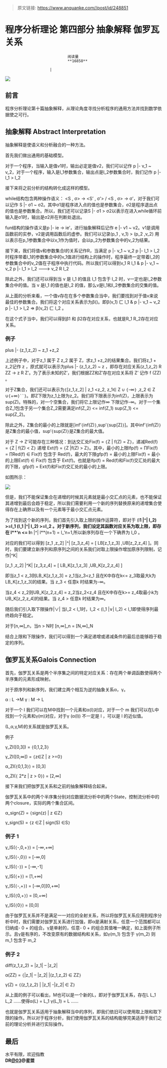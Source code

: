 > 原文链接: https://www.anquanke.com//post/id/248851 


# 程序分析理论 第四部分  抽象解释 伽罗瓦关系


                                阅读量   
                                **16858**
                            
                        |
                        
                                                                                    



[![](https://p1.ssl.qhimg.com/t010954cc7a0870a944.jpg)](https://p1.ssl.qhimg.com/t010954cc7a0870a944.jpg)



## 前言

程序分析理论第十篇抽象解释，从理论角度寻找分析程序的通用方法并找到数学依据使之可行。



## 抽象解释 Abstract Interpretation

抽象解释是使语义和分析融合的一种方法。

首先我们做出通用的基础模型。

对于一个程序，当输入是值v1时，输出必定是值v2，我们可以记作 p |- v_1 ~ v_2，对于一个程序，输入是l_1参数集合，输出点是l_2参数集合时，我们记作 p |- l_1 &gt; l_2

接下来将之前分析的结构转化成这样的模型。

while结构包含两种操作语义： &lt;S , σ&gt; -&gt; &lt;S’ , σ’&gt; / &lt;S , σ&gt; -&gt; σ’，对于我们可以记作 S |- σ1 ~ σ2。其中σ1是程序进入点的值也是参数集合，σ2是程序退出点的值也是参数集合。所以，我们还可以记录S |- σ1 &gt; σ2以表示在进入while循环前输入是σ1时，输出是σ2并在判断处退出。

fun结构的操作语义是p |- ie -&gt; ie’，进行抽象解释后记作 e |- v1 ~ v2。v1是调用函数前的实参，v2是调用函数后的虚参。我们可以记录(p_1 , v_1) &gt; (p_2 ,v_2) 用以表示在p_1参数集合中以v_1作为值时，会以p_2为参数集合中的v_2为结果。

接下来，我们将值v和参数集合l的关系记作R，当满足 p |- v_1 ~ v_2 p |- l_1 &gt; l_2 时程序带着l_1的参数集合中的v_1值进行结构上的操作时，程序最终一定带着l_2的参数集合中的v_2值在子程序中执行代码。所以我们可以得到v_1 R l_1 &amp; p |- v_1 ~ v_2 p |- l_1 &gt; l_2 ——-&gt; v_2 R l_2

除此之外，我们还可以得到当 v 是 l_1 的值且 l_1 包含于 l_2 时，v一定也是l_2参数集合中的值。当 v 是l_1 的值也是l_2 的值，那么v是l_1和l_2参数集合的交集的值。

从上面的分析来看，一个值v存在在多个参数集合当中，我们要找到对于值v来说最佳的参数集合。我们将这个对应关系表示为β()。即β(v_1) ㄈ l_1 &amp; p |- v_1 ~ v_2 p |- l_1 &gt; l_2 =&gt; β(v_2) ㄈ l_2 。

在这个式子当中，我们可以得到β1 和 β2存在对应关系，也就是R_1 R_2存在对应关系。

### <a class="reference-link" name="%E4%BE%8B%E5%AD%90"></a>例子

plus |- (z_1,z_2) ~ z_1 +z_2

上述例子中，对于z_1 属于 Z z_2 属于 Z，求z_1 +z_2的结果集合。我们将z_1 + z_2记作 z ，原式就可以表示为plus |- (z_1,z_2) ~ z ，即存在对应关系(z_1,z_2) R ZZ -&gt; z R Z’。为了表示未知的Z’，我们根据ZZ和Z’存在对应关系将 Z’ 记作 f (ZZ) 。

对于Z集合，我们还可以表示为`{`[z_1,z_2] | z_1 &lt;z_2, z_1∈ Z ∪ `{`-∞`}` ,z_2 ∈ Z ∪`{`+∞`}``}`。即Z下限为z_1上限为z_2。我们将下限表示为inf(Z)，上限表示为sup(Z)。特殊的，对一个空集合，我们将它上限记作∞ 下限记作-∞。对于一个集合Z_1包含于另一个集合Z_2需要满足inf(Z_2) &lt;= inf(Z_1) sup(Z_1) &lt;= sup(Z_2)。

除此之外，Z集合的最小的上限就是[inf’`{`inf(Z)`}`,sup’`{`sup[Z]`}`]。其中inf’`{`inf(Z)`}`是Z集合的最小值，sup’`{`sup(Z)`}`是Z集合的最大值。

对于 Z -&gt; Z‘可能存在三种情况：到达交汇处Fix(f) = `{`Z | f(Z) = Z`}`，递减Red(f) = `{`Z | f(Z) &lt; Z`}` 递增 Ext(f) = `{`Z |f(Z) &gt; Z`}`。其中，最小的上限Ifp(f) = ∏Fix(f) = ∏Red(f) ∈ Fix(f) 包含于 Red(f)，最大的下限gfp(f) = 最小的上限Fix(f) = 最小的上限Ext(f) ∈ Fix(f) 包含于 Ext(f)。也就是lfp(f) = Red(f)和Fix(f)交汇处的最大的下限，gfp(f) = Ext(f)和Fix(f)交汇处的最小的上限。

如图所示：

[![](https://p1.ssl.qhimg.com/t01339ee94b7bf73aff.png)](https://p1.ssl.qhimg.com/t01339ee94b7bf73aff.png)

但是，我们不能保证集合在递增的时候其元素就是最小交汇点的元素，也不能保证其递增到最后会趋于稳定，所以我们需要利用一个新的序列替换原来的递增集合使得存在上确界以及有一个元素等于最小交汇点元素。

为了找到这个新的序列，我们首先引入取上限的操作运算符，即对于 (l**1 |^| l_2) &gt;=l_1 (l_1 |^| l_2) &gt;=l_2 。对于新序列，我们设定其函数对应关系为取上限，即存在 l\**‘n &lt;= l**n |^| l**(n+1) = l_‘n+1,所以新序列存在一个下确界为 l_0 。

对应的我们可以得到 [z_1 ,z_2] |^| [z_3,z_4] = [ LB[z_1,z_3] ,UB[z_2,z_4] ]。同时，我们要建立新序列和原序列之间的关系我们对取上限操作增加原序列限制，记作|^K|

[z_1 ,z_2] |^K| [z_3,z_4] = [ LB_K[z_1,z_3] ,UB_K[z_2,z_4] ]

即当z_1 &lt; z_3则LB_K[z_1,z_3] = z_1当z_3&lt;z_1 且在K中存在k&lt;= z_3取最大k为LB_K[z_1,z_3]的结果。当 z_3 &lt; 任意k 时结果为-∞。

当z_4 &lt; z_2则UB_K[z_2,z_4] = z_2当z_2&lt;z_4 且在K中存在k&gt;= z_4取最小k为UB_K[z_2,z_4]的结果。当 z_4 &gt; 任意k 时结果为∞。

随后我们引入取下限操作|∨| 当l_2 &lt; l_1时，l_2 &lt; (l_1 |∨| l_2) &lt; l_1即使得序列最终趋向于稳定。

对于[n,∞]_n，当n &gt; N时 [n,∞]_n = [N,∞]_N

结合上限和下限操作，我们可以得到一个满足递增或递减条件的最后总能够趋于稳定的序列。



## 伽罗瓦关系Galois Connection

首先，伽罗瓦关系是两个半序集之间的特定对应关系：存在两个单调函数使得两个半序集的元素形成映射。

对于原序列和新序列，我们建立两个相互为逆的抽象关系α，γ。

α : L -&gt;M γ : M -&gt; L

对于一个 l 我们可以在M中找到一个元素和α(l)对应，对于一个 m 我们可以在L中找到一个元素和γ(m)对应，对于γ (α(l)) 不一定是 l ，可以是 l 的近似值。

(L,α,γ,M)的关系就是伽罗瓦关系。

例子

γ_ZI([0,3]) = `{`0,1,2,3`}`

γ_ZI([0,∞]) = `{`z∈Z | z &gt;=0`}`

α_ZI(`{`0,1,3`}`) = [0,3]

α_ZI(`{` 2*z | z &gt; 0`}`) = [2,∞]

接下来我们把伽罗瓦关系和之前的抽象解释结合起来。

伽罗瓦关系中的两个半序集分别对应数据流分析中的两个State，控制流分析中的两个closure，实际的两个集合区间。

α_sign(Z) = `{`sign(z) | z ∈Z`}`

γ_sign(S) = `{`z ∈Z | sign(S) ∈S`}`

### <a class="reference-link" name="%E4%BE%8B%E5%AD%90%201"></a>例子 1

γ_IS(`{`-,0,+`}`) = [-∞,+∞]

γ_IS(`{`-,0`}`) = [-∞,0]

γ_IS(`{`-`}`) = [-∞,-1]

γ_IS(`{`+`}`) = [1,+∞]

γ_IS(`{`-,+`}`) = [-∞,0][0,+∞]

γ_IS(`{`0,+`}`) = [0,+∞]

γ_IS(`{`0`}`) = [0,0]

由于伽罗瓦关系并不是满足一一对应的全射关系，所以将伽罗瓦关系应用到程序分析中时，我们需要对伽罗瓦关系进行加强，即α是满射关系，任意一个范围都可以归纳成- 0 + 的组合。γ是单射的，任意- 0 + 的组合其值唯一确定，如上面例子所示。且γ是有序的，不改变原有的数据结构和关系，如γ(m_1) 包含于 γ(m_2) 则 m_1 包含于 m_2

### <a class="reference-link" name="%E4%BE%8B%E5%AD%90%202"></a>例子 2

diff(z_1,z_2) = |z_1| – |z_2|

α(ZZ) = `{`|z_1| – |z_2| |(z_1,z_2) ∈ ZZ`}`

γ(Z) = `{`(z_1,z_2) | |z_1| -|z_2| ∈ Z`}`

从上面的例子可以看出，M也可以是一个新的L，即对于伽罗瓦关系，存在L L_1 L_2 ……使得α(L) = L_1 γ(L_1) = L ……

也就是伽罗瓦关系适用于抽象解释当中的序列，即我们依旧可以使用取上限和取下限的操作。所以对于程序分析，我们使用伽罗瓦关系的结构能够完美适用于我们之前的理论分析并进行实际操作。



## 最后

水平有限，欢迎指教<br>**DR[@03](https://github.com/03)@星盟**
